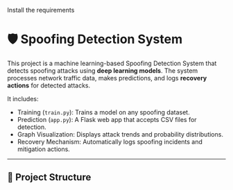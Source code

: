 Install the requirements

# 🛡️ Spoofing Detection System

This project is a machine learning-based Spoofing Detection System that detects spoofing attacks using **deep learning models**. The system processes network traffic data, makes predictions, and logs **recovery actions** for detected attacks. 

It includes:
- Training (`train.py`): Trains a model on any spoofing dataset.
- Prediction (`app.py`): A Flask web app that accepts CSV files for detection.
- Graph Visualization: Displays attack trends and probability distributions.
- Recovery Mechanism: Automatically logs spoofing incidents and mitigation actions.

---

## 📁 Project Structure


